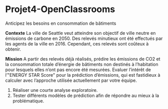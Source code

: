 # Projet4-OpenClassrooms
Anticipez les besoins en consommation de bâtiments 

**Contexte**
La ville de Seattle veut atteindre son objectif de ville neutre en émissions de carbone en 2050. Des relevés minutieux ont été effectués par les agents de la ville en 2016. Cependant, ces relevés sont coûteux à obtenir.

**Mission**
A partir des relevés déjà réalisés, prédire les émissions de CO2 et la consommation totale d’énergie de bâtiments non destinés à l’habitation pour lesquels elles n’ont pas encore été mesurées.
Evaluer l’intérêt de l’"ENERGY STAR Score" pour la prédiction d’émissions, qui est fastidieux à calculer avec l’approche utilisée actuellement par votre équipe.
1. Réaliser une courte analyse exploratoire.
2. Tester différents modèles de prédiction afin de répondre au mieux à la problématique.
